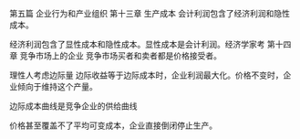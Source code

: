 第五篇 企业行为和产业组织
第十三章 生产成本
会计利润包含了经济利润和隐性成本。

经济利润包含了显性成本和隐性成本。显性成本是会计利润。经济学家考
第十四章 竞争市场上的企业
竞争市场买者和卖者都是价格接受者。

理性人考虑边际量
边际收益等于边际成本时，企业利润最大化。价格不变时，企业倾向于维持这个产量。  

边际成本曲线是竞争企业的供给曲线

价格甚至覆盖不了平均可变成本，企业直接倒闭停止生产。
